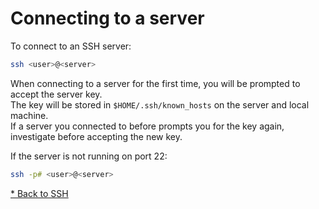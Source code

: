 # Connecting to a server

To connect to an SSH server:

```bash
ssh <user>@<server>
```

When connecting to a server for the first time, you will be prompted to accept the server key.\
The key will be stored in `$HOME/.ssh/known_hosts` on the server and local machine.\
If a server you connected to before prompts you for the key again, investigate before accepting the new key.

If the server is not running on port 22:

```bash
ssh -p# <user>@<server>
```

[* Back to SSH](00-ssh.md)

